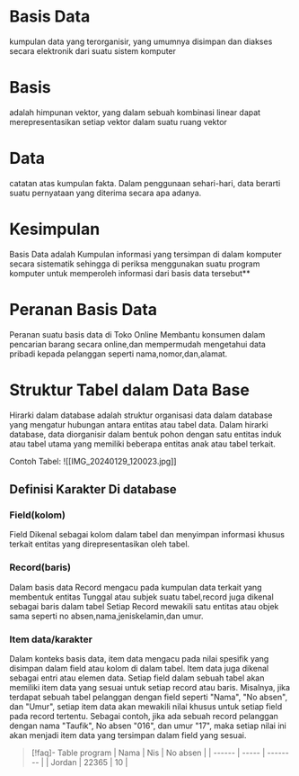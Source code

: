 # Basis Data

kumpulan data yang terorganisir, yang umumnya disimpan dan diakses secara elektronik dari suatu sistem komputer
# Basis

adalah himpunan vektor, yang dalam sebuah kombinasi linear dapat merepresentasikan setiap vektor dalam suatu ruang vektor
# Data

catatan atas kumpulan fakta. Dalam penggunaan sehari-hari, data berarti suatu pernyataan yang diterima secara apa adanya.

# Kesimpulan
Basis Data adalah Kumpulan informasi yang tersimpan di dalam komputer secara sistematik sehingga di periksa menggunakan suatu program komputer untuk memperoleh informasi dari basis data tersebut**

# Peranan Basis Data
Peranan suatu basis data di Toko Online Membantu konsumen dalam pencarian barang secara online,dan mempermudah mengetahui data pribadi kepada pelanggan seperti nama,nomor,dan,alamat.

# Struktur Tabel dalam Data Base
Hirarki dalam database adalah struktur organisasi data dalam database yang mengatur hubungan antara entitas atau tabel data. Dalam hirarki database, data diorganisir dalam bentuk pohon dengan satu entitas induk atau tabel utama yang memiliki beberapa entitas anak atau tabel terkait.

Contoh Tabel:
 ![[IMG_20240129_120023.jpg]]
## Definisi Karakter Di database
### Field(kolom)
Field Dikenal sebagai kolom dalam tabel dan menyimpan informasi khusus terkait entitas yang direpresentasikan oleh tabel.
### Record(baris)
Dalam basis data Record mengacu pada kumpulan data terkait yang membentuk entitas Tunggal atau subjek suatu tabel,record juga dikenal sebagai baris dalam tabel
Setiap Record mewakili satu entitas atau objek sama seperti no absen,nama,jeniskelamin,dan umur.
### Item data/karakter
Dalam konteks basis data, item data mengacu pada nilai spesifik yang disimpan dalam field atau kolom di dalam tabel. Item data juga dikenal sebagai entri atau elemen data.
Setiap field dalam sebuah tabel akan memiliki item data yang sesuai untuk setiap record atau baris. Misalnya, jika terdapat sebuah tabel pelanggan dengan field seperti "Nama", "No absen", dan "Umur", setiap item data akan mewakili nilai khusus untuk setiap field pada record tertentu. Sebagai contoh, jika ada sebuah record pelanggan dengan nama "Taufik", No absen "016", dan umur "17", maka setiap nilai ini akan menjadi item data yang tersimpan dalam field yang sesuai.
>[!faq]- Table program
| Nama   | Nis   | No absen |
| ------ | ----- | -------- |
| Jordan | 22365 | 10       |